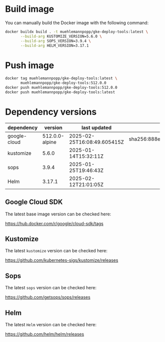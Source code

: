 # Build image

You can manually build the Docker image with the following command:

```bash
docker buildx build . -t muehlemannpopp/gke-deploy-tools:latest \
       --build-arg KUSTOMIZE_VERSION=5.6.0 \
       --build-arg SOPS_VERSION=3.9.4 \
       --build-arg HELM_VERSION=3.17.1
```

# Push image

```bash
docker tag muehlemannpopp/gke-deploy-tools:latest \
       muehlemannpopp/gke-deploy-tools:512.0.0
docker push muehlemannpopp/gke-deploy-tools:512.0.0
docker push muehlemannpopp/gke-deploy-tools:latest
```


# Dependency versions

| dependency   | version                 | last updated                 | digest                       |
|--------------|-------------------------|------------------------------|------------------------------|
| google-cloud | 512.0.0-alpine | 2025-02-25T16:08:49.605415Z | sha256:888e4483c072117d288a5d6e2ebadee0653b259b2967ef21f77d9f7763a15a45 |
| kustomize    | 5.6.0        | 2025-01-14T15:32:11Z            |                              |
| sops         | 3.9.4             | 2025-01-25T19:46:43Z                 |                              |
| Helm         | 3.17.1             | 2025-02-12T21:01:05Z                 |                              |


## Google Cloud SDK

The latest base image version can be checked here:

<https://hub.docker.com/r/google/cloud-sdk/tags>


## Kustomize

The latest `kustomize` version can be checked here:

<https://github.com/kubernetes-sigs/kustomize/releases>


## Sops

The latest `sops` version can be checked here:

<https://github.com/getsops/sops/releases>


## Helm

The latest `Helm` version can be checked here:

<https://github.com/helm/helm/releases>
